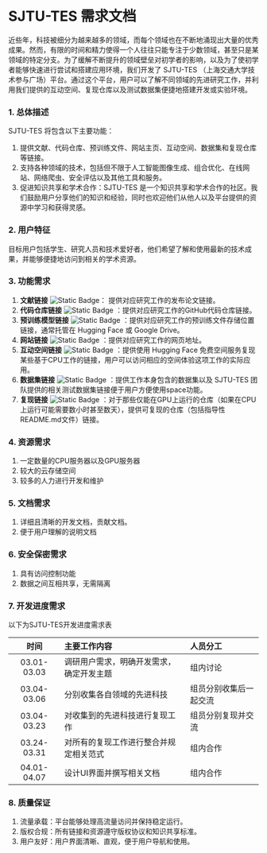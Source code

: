 # SJTU-TES 需求文档

近些年，科技被细分为越来越多的领域，而每个领域也在不断地涌现出大量的优秀成果。然而，有限的时间和精力使得一个人往往只能专注于少数领域，甚至只是某领域的特定分支。为了缓解不断提升的领域壁垒对初学者的影响，以及为了使初学者能够快速进行尝试和搭建应用环境，我们开发了 SJTU-TES （上海交通大学技术参与广场）平台。通过这个平台，用户可以了解不同领域的先进研究工作，并利用我们提供的互动空间、复现仓库以及测试数据集便捷地搭建开发或实验环境。

### 1. 总体描述

SJTU-TES 将包含以下主要功能：

1. 提供文献、代码仓库、预训练文件、网站主页、互动空间、数据集和复现仓库等链接。
2. 支持各种领域的技术，包括但不限于人工智能图像生成、组合优化、在线网站、网络爬虫、安全评估以及其他工具和服务。
3. 促进知识共享和学术合作：SJTU-TES 是一个知识共享和学术合作的社区。我们鼓励用户分享他们的知识和经验，同时也欢迎他们从他人以及平台提供的资源中学习和获得灵感。

### 2. 用户特征

目标用户包括学生、研究人员和技术爱好者，他们希望了解和使用最新的技术成果，并能够便捷地访问到相关的学术资源。

### 3. 功能需求

1. **文献链接** ![Static Badge](https://img.shields.io/badge/xxxx-paper-blue)： 提供对应研究工作的发布论文链接。
2. **代码仓库链接** ![Static Badge](https://img.shields.io/badge/github-code-orange) ：提供对应研究工作的GitHub代码仓库链接。
3. **预训练模型链接** ![Static Badge](https://img.shields.io/badge/xxxx-pretrained-purple) ：提供对应研究工作的预训练文件存储位置链接，通常托管在 Hugging Face 或 Google Drive。
4. **网站链接** ![Static Badge](https://img.shields.io/badge/website-url-red) ：提供对应研究工作的网页地址。
5. **互动空间链接** ![Static Badge](https://img.shields.io/badge/sjtu_tes-dataset-brightgreen) ：提供使用 Hugging Face 免费空间服务复现某些基于CPU工作的链接，用户可以访问相应的空间体验这项工作的实际应用。
6. **数据集链接** ![Static Badge](https://img.shields.io/badge/sjtu_tes-space-yellow) ：提供工作本身包含的数据集以及 SJTU-TES 团队提供的相关测试数据集链接便于用户方便使用space功能。
7. **复现链接** ![Static Badge](https://img.shields.io/badge/sjtu_tes-repro-green) ：对于那些仅能在GPU上运行的仓库（如果在CPU上运行可能需要数小时甚至数天），提供可复现的仓库（包括指导性README.md文件）链接。

### 4. 资源需求

1. 一定数量的CPU服务器以及GPU服务器
2. 较大的云存储空间
3. 较多的人力进行开发和维护

### 5. 文档需求

1. 详细且清晰的开发文档，贡献文档。
2. 便于用户理解的说明文档

### 6. 安全保密需求

1. 具有访问控制功能
2. 数据之间互相共享，无需隔离

### 7. 开发进度需求

以下为SJTU-TES开发进度需求表

|    时间     | 主要工作内容                             | 人员分工               |
|:-----------:|:---------------------------------------- |:---------------------- |
| 03.01-03.03 | 调研用户需求，明确开发需求，确定开发主题 | 组内讨论               |
| 03.04-03.06 | 分别收集各自领域的先进科技               | 组员分别收集后一起交流 |
| 03.04-03.23 | 对收集到的先进科技进行复现工作           | 组员分别复现并交流     |
| 03.24-03.31 | 对所有的复现工作进行整合并规定相关范式   | 组内合作               |
| 04.01-04.07 | 设计UI界面并撰写相关文档                 | 组内合作               |


### 8. 质量保证

1. 流量承载：平台能够处理高流量访问并保持稳定运行。
2. 版权合规：所有链接和资源遵守版权协议和知识共享标准。
3. 用户友好：用户界面清晰、直观，便于用户导航和使用。


